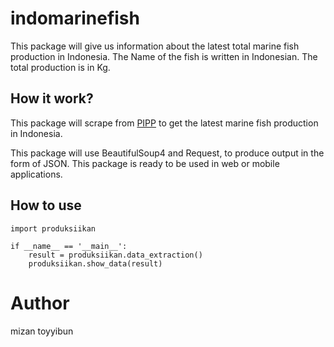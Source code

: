 # indomarinefish
This package will give us information about the latest total marine fish production in Indonesia. 
The Name of the fish is written in Indonesian. The total production is in Kg.

## How it work?
This package will scrape from [PIPP](http://pipp.djpt.kkp.go.id/produksi_harga) 
to get the latest marine fish production in Indonesia.

This package will use BeautifulSoup4 and Request, to produce output in the form of JSON. 
This package is ready to be used in web or mobile applications.

## How to use
```
import produksiikan

if __name__ == '__main__':
    result = produksiikan.data_extraction()
    produksiikan.show_data(result)
```

# Author
mizan toyyibun
